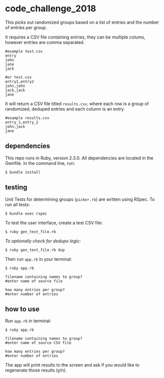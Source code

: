 # code_challenge_2018

This picks out randomized groups based on a list of entries and the number of entries per group.

It requires a CSV file containing entries, they can be multiple colums, however entries are comma separated.

```
#example test.csv
entry
john
jane
jack

#or test.csv
entry1,entry2
john,john
jack,jack
jane
```

It will return a CSV file titled `results.csv`, where each row is a group of randomized, deduped entries and each column is an entry.

```
#example results.csv
entry_1,entry_2
john,jack
jane
```

## dependencies

This repo runs in Ruby, version 2.3.0. All dependencies are located in the Gemfile. In the command line, run:

```$ bundle install```

## testing

Unit Tests for determining groups (`picker.rb`) are written using RSpec. To run all tests:

```$ bundle exec rspec```

To test the user interface, create a test CSV file:

```$ ruby gen_test_file.rb ```

_To optionally check for dedupe logic:_

```$ ruby gen_test_file.rb dup```


Then run `app.rb` in your terminal:

```
$ ruby app.rb

filename containing names to group?
#enter name of source file

how many entries per group?
#enter number of entries
```

## how to use

Run `app.rb` in terminal:

```
$ ruby app.rb

filename containing names to group?
#enter name of source CSV file

how many entries per group?
#enter number of entries
```

The app will print results to the screen and ask if you would like to regenerate those results (y/n).

